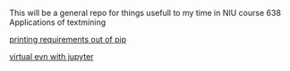 This will be a general repo for things usefull to my time in NIU course 638 Applications of textmining

[printing requirements out of pip](https://note.nkmk.me/en/python-pip-install-requirements/)

[virtual evn with jupyter](https://janakiev.com/blog/jupyter-virtual-envs/)
